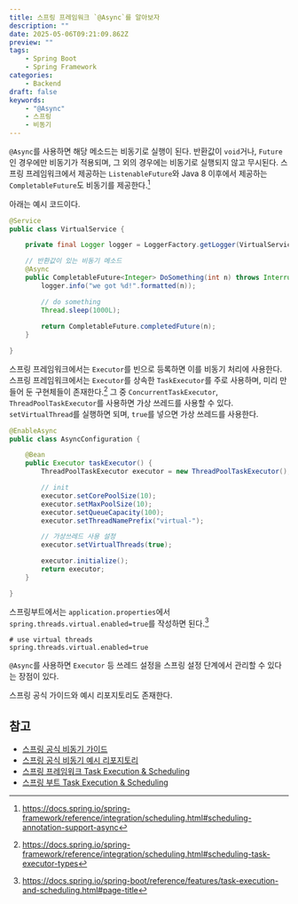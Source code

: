 ```yaml
---
title: 스프링 프레임워크 `@Async`를 알아보자
description: ""
date: 2025-05-06T09:21:09.862Z
preview: ""
tags:
    - Spring Boot
    - Spring Framework
categories:
    - Backend
draft: false
keywords:
    - "@Async"
    - 스프링
    - 비동기
---
```

`@Async`를 사용하면 해당 메소드는 비동기로 실행이 된다. 반환값이 `void`거나, `Future`인 경우에만 비동기가 적용되며, 그 외의 경우에는 비동기로 실행되지 않고 무시된다. 스프링 프레임워크에서 제공하는 `ListenableFuture`와 Java 8 이후에서 제공하는 `CompletableFuture`도 비동기를 제공한다.[^1]

아래는 예시 코드이다.

```java
@Service
public class VirtualService {

    private final Logger logger = LoggerFactory.getLogger(VirtualService.class);

    // 반환값이 있는 비동기 메소드
    @Async
    public CompletableFuture<Integer> DoSomething(int n) throws InterruptedException {
        logger.info("we got %d!".formatted(n));

        // do something
        Thread.sleep(1000L);
        
        return CompletableFuture.completedFuture(n);
    }

}
```

스프링 프레임워크에서는 `Executor`를 빈으로 등록하면 이를 비동기 처리에 사용한다. 스프링 프레임워크에서는 `Executor`를 상속한 `TaskExecutor`를 주로 사용하며, 미리 만들어 둔 구현체들이 존재한다.[^2] 그 중 `ConcurrentTaskExecutor`, `ThreadPoolTaskExecutor`를 사용하면 가상 쓰레드를 사용할 수 있다. `setVirtualThread`를 실행하면 되며, `true`를 넣으면 가상 쓰레드를 사용한다.

```java
@EnableAsync
public class AsyncConfiguration {

	@Bean
	public Executor taskExecutor() {
		ThreadPoolTaskExecutor executor = new ThreadPoolTaskExecutor();

		// init
		executor.setCorePoolSize(10);
		executor.setMaxPoolSize(10);
		executor.setQueueCapacity(100);
		executor.setThreadNamePrefix("virtual-");

		// 가상쓰레드 사용 설정
		executor.setVirtualThreads(true);

		executor.initialize();
		return executor;
	}

}
```

스프링부트에서는 `application.properties`에서 `spring.threads.virtual.enabled=true`를 작성하면 된다.[^3]

```properties
# use virtual threads
spring.threads.virtual.enabled=true
```

`@Async`를 사용하면 `Executor` 등 쓰레드 설정을 스프링 설정 단계에서 관리할 수 있다는 장점이 있다.

스프링 공식 가이드와 예시 리포지토리도 존재한다.

## 참고

- [스프링 공식 비동기 가이드](https://spring.io/guides/gs/async-method)
- [스프링 공식 비동기 예시 리포지토리](https://github.com/spring-guides/gs-async-method)
- [스프링 프레임워크 Task Execution & Scheduling](https://docs.spring.io/spring-framework/reference/integration/scheduling.html#page-title)
- [스프링 부트 Task Execution & Scheduling](https://docs.spring.io/spring-boot/reference/features/task-execution-and-scheduling.html#page-title)

[^1]: https://docs.spring.io/spring-framework/reference/integration/scheduling.html#scheduling-annotation-support-async

[^2]: https://docs.spring.io/spring-framework/reference/integration/scheduling.html#scheduling-task-executor-types

[^3]: https://docs.spring.io/spring-boot/reference/features/task-execution-and-scheduling.html#page-title